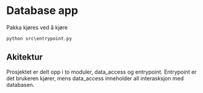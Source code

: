 # Database app


Pakka kjøres ved å kjøre
```
python src\entrypoint.py
```

## Akitektur

Prosjektet er delt opp i to moduler, data_access og entrypoint.
Entrypoint er det brukeren kjører, mens data_access inneholder all interasksjon med databasen.